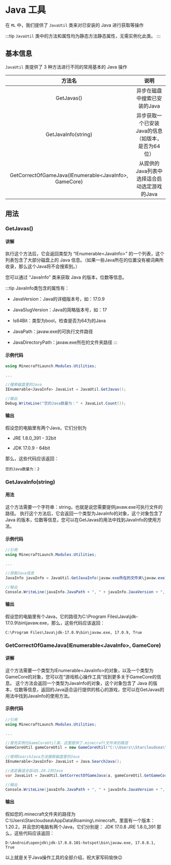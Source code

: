 # Java 工具

在 `ML` 中，我们提供了 `JavaUtil` 类来对已安装的 Java 进行获取等操作

:::tip
`JavaUtil` 类中的方法和属性均为静态方法静态属性，无需实例化此类。
:::

## 基本信息
`JavaUtil` 类提供了 3 种方法进行不同的常用基本的 Java 操作

|方法名|说明|
|:---:|:---:|
|GetJavas()|异步在磁盘中搜索已安装的Java|
|GetJavaInfo(string)|异步获取一个已安装Java的信息（如版本，是否为64位）|
|GetCorrectOfGameJava(IEnumerable\<JavaInfo>, GameCore)|从提供的Java列表中选择适合启动选定游戏的Java|

## 用法

### GetJavas()

#### 讲解

执行这个方法后，它会返回类型为 “IEnumerable\<JavaInfo>” 的一个列表，这个列表包含了大部分磁盘上的 Java 信息。（如果一些Java所在的位置没有被词典所收录，那么这个Java将不会搜索到。）

您可以通过 “JavaInfo” 类来获取 Java 的版本，位数等信息。

:::tip
JavaInfo类包含的属性有：

- JavaVersion：Java的详细版本号，如：17.0.9

- JavaSlugVersion：Java的简略版本号，如：17

- Is64Bit：类型为bool，检查是否为64为的Java

- JavaPath：javaw.exe的可执行文件路径

- JavaDirectoryPath：javaw.exe所在的文件夹路径
:::

#### 示例代码

``` C#
using MinecraftLaunch.Modules.Utilities;

...

//搜索磁盘里的Java
IEnumerable<JavaInfo> JavaList = JavaUtil.GetJavas();

//输出
Debug.WriteLine("您的Java数量为：" + JavaList.Count());
```

#### 输出

假设您的电脑里有两个Java，它们分别为

- JRE 1.8.0_391 - 32bit

- JDK 17.0.9 - 64bit

那么，这些代码应该返回：

``` 
您的Java数量为：2
```

### GetJavaInfo(string)

#### 用法

这个方法需要一个字符串：string，也就是说您需要提供javaw.exe可执行文件的路径。
执行这个方法后，它会返回一个类型为JavaInfo的对象，这个对象包含了 Java 的版本，位数等信息，您可以在GetJavas的用法中找到JavaInfo的使用方法。

#### 示例代码

``` C#
//引用
using MinecraftLaunch.Modules.Utilities;

...

//获取Java信息
JavaInfo javaInfo = JavaUtil.GetJavaInfo(javaw.exe所在的文件夹\javaw.exe);

//输出
Console.WriteLine(javaInfo.JavaPath + ", " + javaInfo.JavaVersion + ", " + javaInfo.Is64Bit);
```

#### 输出

假设您的电脑里有个Java，它的路径为C:\Program Files\Java\jdk-17.0.9\bin\javaw.exe，那么，这些代码应该返回：

```
C:\Program Files\Java\jdk-17.0.9\bin\javaw.exe, 17.0.9, True
```

### GetCorrectOfGameJava(IEnumerable\<JavaInfo>, GameCore)

#### 讲解

这个方法需要一个类型为IEnumerable\<JavaInfo>的对象，以及一个类型为GameCore的对象，您可以在“游戏核心操作工具”找到更多关于GameCore的信息。
这个方法会返回一个类型为JavaInfo的对象，这个对象包含了 Java 的版本，位数等信息，返回的Java适合运行提供的核心的游戏，您可以在GetJavas的用法中找到JavaInfo的使用方法。

#### 示例代码


``` C#
//引用
using MinecraftLaunch.Modules.Utilities;

...

//首先实例化GameCoreUtil类，这里提供了.minecraft文件夹的路径
GameCoreUtil gameCoreUtil = new GameCoreUtil("C:\\Users\\Starcloudsea\\AppData\\Roaming\\.minecraft");

//使用SearchJava方法搜索磁盘里的Java
IEnumerable<JavaInfo> JavaList = Java.SearchJava();

//选定最适合启动1.20.2的Java
var JavaList = JavaUtil.GetCorrectOfGameJava(a, gameCoreUtil.GetGameCore("1.20.2"));

//输出
Console.WriteLine(javaInfo.JavaPath + ", " + javaInfo.JavaVersion + ", " + javaInfo.Is64Bit);
```

#### 输出

假如您的.minecraft文件夹的路径为C:\Users\Starcloudsea\AppData\Roaming\\.minecraft，里面有一个版本：1.20.2，并且您的电脑有两个Java，它们分别是：
JDK 17.0.8
JRE 1.8.0_391
那么，这些代码应该返回：

```
D:\Android\openjdk\jdk-17.0.8.101-hotspot\bin\javaw.exe, 17.0.8.1, True
```

以上就是关于Java操作工具的全部介绍，祝大家写码愉快😉
